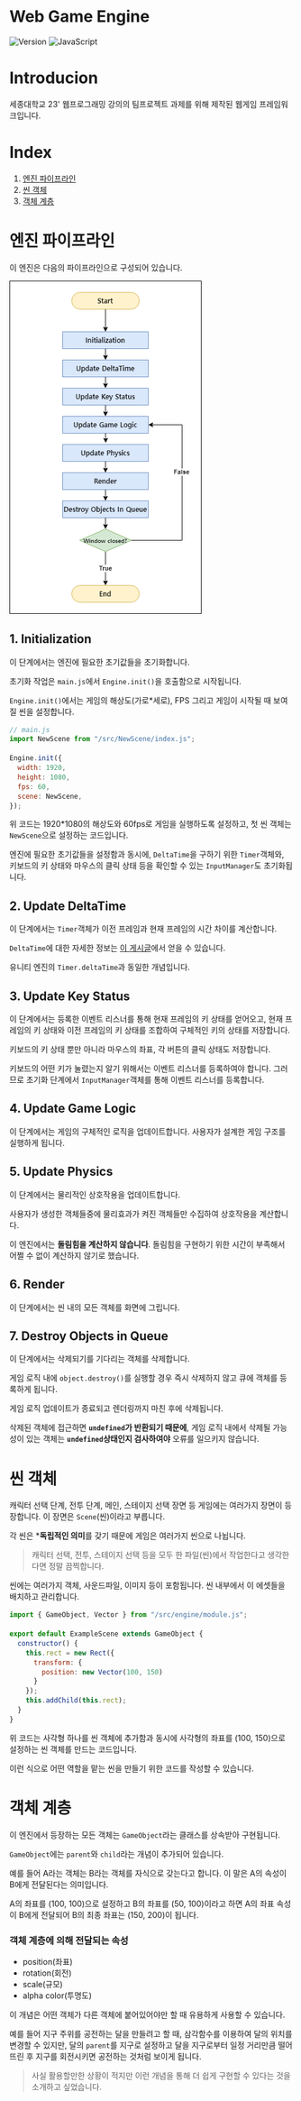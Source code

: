 # Web Game Engine

![Version](https://img.shields.io/badge/version-0.4-success.svg?style=flat-square)
![JavaScript](https://img.shields.io/badge/javascript-white.svg?style=for-the-badge&logo=javascript&logoColor=%23F7DF1E)

# Introducion

세종대학교 23' 웹프로그래밍 강의의 팀프로젝트 과제를 위해 제작된 웹게임 프레임워크입니다.

# Index

1. [엔진 파이프라인](#엔진-파이프라인)
2. [씬 객체](#씬-객체)
3. [객체 계층](#객체-계층)

# 엔진 파이프라인

이 엔진은 다음의 파이프라인으로 구성되어 있습니다.

![flowchart](flowchart.png)

## 1. Initialization

이 단계에서는 엔진에 필요한 초기값들을 초기화합니다.

초기화 작업은 `main.js`에서 `Engine.init()`을 호출함으로 시작됩니다.

`Engine.init()`에서는 게임의 해상도(가로*세로), FPS 그리고 게임이 시작될 때 보여질 씬을 설정합니다.

```js
// main.js
import NewScene from "/src/NewScene/index.js";

Engine.init({
  width: 1920,
  height: 1080,
  fps: 60,
  scene: NewScene,
});
```

위 코드는 1920*1080의 해상도와 60fps로 게임을 실행하도록 설정하고, 첫 씬 객체는 `NewScene`으로 설정하는 코드입니다.

엔진에 필요한 초기값들을 설정함과 동시에, `DeltaTime`을 구하기 위한 `Timer`객체와, 키보드의 키 상태와 마우스의 클릭 상태 등을 확인할 수 있는 `InputManager`도 초기화됩니다.

## 2. Update DeltaTime

이 단계에서는 `Timer`객체가 이전 프레임과 현재 프레임의 시간 차이를 계산합니다.

`DeltaTime`에 대한 자세한 정보는 [이 게시글](https://maxlevel-trace.tistory.com/4)에서 얻을 수 있습니다.

유니티 엔진의 `Timer.deltaTime`과 동일한 개념입니다.

## 3. Update Key Status

이 단계에서는 등록한 이벤트 리스너를 통해 현재 프레임의 키 상태를 얻어오고, 현재 프레임의 키 상태와 이전 프레임의 키 상태를 조합하여 구체적인 키의 상태를 저장합니다.

키보드의 키 상태 뿐만 아니라 마우스의 좌표, 각 버튼의 클릭 상태도 저장합니다.

키보드의 어떤 키가 눌렸는지 알기 위해서는 이벤트 리스너를 등록하여야 합니다. 그러므로 초기화 단계에서 `InputManager`객체를 통해 이벤트 리스너를 등록합니다.

## 4. Update Game Logic

이 단계에서는 게임의 구체적인 로직을 업데이트합니다. 사용자가 설계한 게임 구조를 실행하게 됩니다.

## 5. Update Physics

이 단계에서는 물리적인 상호작용을 업데이트합니다.

사용자가 생성한 객체들중에 물리효과가 켜진 객체들만 수집하여 상호작용을 계산합니다.

이 엔진에서는 **돌림힘을 계산하지 않습니다**. 돌림힘을 구현하기 위한 시간이 부족해서 어쩔 수 없이 계산하지 않기로 했습니다.

## 6. Render

이 단계에서는 씬 내의 모든 객체를 화면에 그립니다.

## 7. Destroy Objects in Queue

이 단계에서는 삭제되기를 기다리는 객체를 삭제합니다.

게임 로직 내에 `object.destroy()`를 실행할 경우 즉시 삭제하지 않고 큐에 객체를 등록하게 됩니다.

게임 로직 업데이트가 종료되고 렌더링까지 마친 후에 삭제됩니다.

삭제된 객체에 접근하면 **`undefined`가 반환되기 때문에**, 게임 로직 내에서 삭제될 가능성이 있는 객체는 **`undefined`상태인지 검사하여야** 오류를 일으키지 않습니다.

# 씬 객체

캐릭터 선택 단계, 전투 단계, 메인, 스테이지 선택 장면 등 게임에는 여러가지 장면이 등장합니다. 이 장면은 `Scene`(씬)이라고 부릅니다.

각 씬은 ***독립적인 의미**를 갖기 때문에 게임은 여러가지 씬으로 나뉩니다.

> 캐릭터 선택, 전투, 스테이지 선택 등을 모두 한 파일(씬)에서 작업한다고 생각한다면 정말 끔찍합니다.

씬에는 여러가지 객체, 사운드파일, 이미지 등이 포함됩니다. 씬 내부에서 이 에셋들을 배치하고 관리합니다.

```js
import { GameObject, Vector } from "/src/engine/module.js";

export default ExampleScene extends GameObject {
  constructor() {
    this.rect = new Rect({
      transform: {
        position: new Vector(100, 150)
      }
    });
    this.addChild(this.rect);
  }
}
```

위 코드는 사각형 하나를 씬 객체에 추가함과 동시에 사각형의 좌표를 (100, 150)으로 설정하는 씬 객체를 만드는 코드입니다.

이런 식으로 어떤 역할을 맡는 씬을 만들기 위한 코드를 작성할 수 있습니다.

# 객체 계층

이 엔진에서 등장하는 모든 객체는 `GameObject`라는 클래스를 상속받아 구현됩니다.

`GameObject`에는 `parent`와 `child`라는 개념이 추가되어 있습니다.

예를 들어 A라는 객체는 B라는 객체를 자식으로 갖는다고 합니다. 이 말은 A의 속성이 B에게 전달된다는 의미입니다.

A의 좌표를 (100, 100)으로 설정하고 B의 좌표를 (50, 100)이라고 하면 A의 좌표 속성이 B에게 전달되어 B의 최종 좌표는 (150, 200)이 됩니다. 

### 객체 계층에 의해 전달되는 속성
- position(좌표)
- rotation(회전)
- scale(규모)
- alpha color(투명도)

이 개념은 어떤 객체가 다른 객체에 붙어있어야만 할 때 유용하게 사용할 수 있습니다.

예를 들어 지구 주위를 공전하는 달을 만들려고 할 때, 삼각함수를 이용하여 달의 위치를 변경할 수 있지만, 달의 `parent`를 지구로 설정하고 달을 지구로부터 일정 거리만큼 떨어뜨린 후 지구를 회전시키면 공전하는 것처럼 보이게 됩니다.

> 사실 활용할만한 상황이 적지만 이런 개념을 통해 더 쉽게 구현할 수 있다는 것을 소개하고 싶었습니다.
